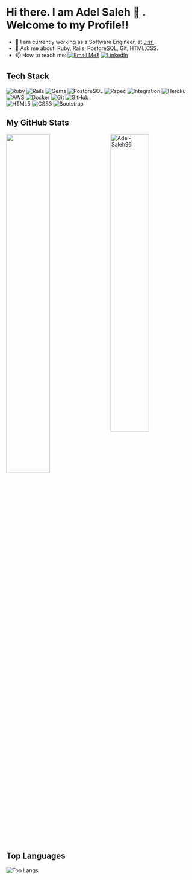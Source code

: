 # Hi there. I am Adel Saleh 👋 . Welcome to my Profile!!

- 🔭 I am currently working as a Software Engineer, at <a href="https://www.jisr.net/" target="_blank" title="Jisr"> Jisr </a>.
- 💬 Ask me about: Ruby, Rails, PostgreSQL, Git, HTML,CSS.
- 📫 How to reach me: <a href="mailto:adelsaleh46@gmail.com">![Email Me!!](https://img.shields.io/badge/Gmail-D14836?style=flat&logo=gmail&logoColor=white)</a> 
<a href="https://www.linkedin.com/in/adel-saleh%F0%9F%87%B5%F0%9F%87%B8-1078741b3/">![LinkedIn](https://img.shields.io/badge/LinkedIn-0077B5?style=flat&logo=LinkedIn&logoColor=white)</a>


## Tech Stack
<p>
  <img alt="Ruby" src="https://img.shields.io/badge/-Ruby-b80000?style=flat-square&logo=ruby&logoColor=white"/>
  <img alt="Rails" src="https://img.shields.io/badge/-Rails-b80000?style=flat-square&logo=rubyonrails&logoColor=white"/>
  <img alt="Gems" src="https://img.shields.io/badge/-RubyGems-E9573F?style=flat-square&logo=rubygems&logoColor=white"/>
  <img alt="PostgreSQL" src="https://img.shields.io/badge/-PostgreSQL-336791?style=flat-square&logo=postgresql&logoColor=white"/>
  <img alt="Rspec" src="https://img.shields.io/badge/-Rspec-336791?style=flat-square&logo=Rspec"/>
  <img alt="Integration" src="https://img.shields.io/badge/-Systems%20Integration-4E8EE9?style=flat-square&logoColor=white"/>

  <img alt="Heroku" src="https://img.shields.io/badge/-Heroku-430098?style=flat-square&logo=heroku"/>
  <img alt="AWS" src="https://img.shields.io/badge/Amazon%20AWS-232F3E?style=flat-square&logo=amazon-aws"/>
  <img alt="Docker" src="https://img.shields.io/badge/-Docker-46a2f1?style=flat-square&logo=docker&logoColor=white" />
  <img alt="Git" src="https://img.shields.io/badge/-Git-black?style=flat-square&logo=git"/>
  <img alt="GitHub" src="https://img.shields.io/badge/-GitHub-181717?style=flat-square&logo=github"/>
  <br>
  <img alt="HTML5" src="https://img.shields.io/badge/-HTML5-E34F26?style=flat-square&logo=html5&logoColor=white"/>
  <img alt="CSS3" src="https://img.shields.io/badge/-CSS3-1572B6?style=flat-square&logo=css3"/>
  <img alt="Bootstrap" src="https://img.shields.io/badge/-Bootstrap-563D7C?style=flat-square&logo=bootstrap"/></br>
</p>

## My GitHub Stats

 <img src="https://github-readme-stats.vercel.app/api?username=Adel-Saleh96&show_icons=true&theme=gotham" alt="Adel-Saleh96" width="45%" align="right"/>
 <img  src="https://github-readme-streak-stats.herokuapp.com/?user=Adel-Saleh96&theme=dark" width="48%" >
 
## Top Languages
  
  ![Top Langs](https://github-readme-stats.vercel.app/api/top-langs/?username=Adel-Saleh96&layout=compact)
  
